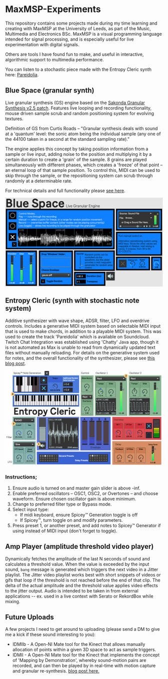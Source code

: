 # MaxMSP-Experiments
This repository contains some projects made during my time learning and creating with MaxMSP at the University of Leeds, as part of the Music, Multimedia and Electronics BSc. MaxMSP is a visual programming language intended for signal processing, and is especially useful for live experimentation with digital signals. 

Others are tools I have found fun to make, and useful in interactive, algorithmic support to multimedia performance. 

You can listen to a stochastic piece made with the Entropy Cleric synth here: [Pareidolia](https://soundcloud.com/0x0c/pareidolia).

  ## Blue Space (granular synth)
Live granular synthesis (GS) engine based on the [Sakonda Granular Synthesis v2.5 patch](http://formantbros.jp/sako/download.html). Features live looping and recording functionality, mouse driven sample scrub and random positioning system for evolving textures.

Definition of GS from Curtis Roads – "Granular synthesis deals with sound at a 'quantum' level: the sonic atom being the individual sample (any one of the 44100 taken in a second at the standard sampling rate)."

The engine applies this concept by taking position information from a sample or live input, adding noise to the position and multiplying it by a certain duration to create a 'grain' of the sample. 8 grains are played simultaneously with different phases, which creates a 'freeze' of that point – an eternal loop of that sample position. To control this, MIDI can be used to skip through the sample, or the repositioning system can scrub through randomly at a determinable rate.

For technical details and full functionality please [see here](https://helioslyons.com/posts/blue-space/). 

![alt text](https://raw.githubusercontent.com/haelyons/Website-Content/master/BLUE%20SPACE.png)

  ## Entropy Cleric (synth with stochastic note system)
Additive synthesizer with wave shape, ADSR, filter, LFO and overdrive controls. Includes a generative MIDI system based on selectable MIDI input that is used to make chords, in addition to a playable MIDI system. This was used to create the track 'Pareidolia' which is available on Soundcloud. Twitch Chat Integration was established using 'Chatty' Java app, though it is not automated as Max is unable to read from dynamically updated text files without manually reloading. For details on the generative system used for notes, and the overall functionality of the synthesizer, please see [this blog post](https://helioslyons.com/posts/entropy-cleric/).

![alt text](https://github.com/haelyons/Website-Content/blob/master/ENTROPY%20CLERIC%202.png)

  ### Instructions;
1. Ensure audio is turned on and master gain slider is above -inf.
2. Enable preferred oscillators – OSC1, OSC2, or Overtones –  and choose waveform. Ensure chosen oscillator gain is above minimum.
3. Change to preferred filter type or Bypass mode. 
4. Select input type:
     * If midi keyboard, ensure Spicey™ Generation toggle is off
     * If Spicey™, turn toggle on and modify parameters. 
5. Press preset 1, or another preset, and add notes to Spicey™ Generator if using instead of MIDI input (don't forget to toggle).

## Amp Player (amplitude threshold video player)
Dynamically fetches the amplitude of the last N seconds of sound and calculates a threshold value. When the value is exceeded by the input sound, `bang` message is generated which triggers the next video in a Jitter playlist. The Jitter video playlist works best with short snippets of videos or gifs that loop if the threshold is not reached before the end of that clip. The delta of the actual amplitude and the threshold value applies video effects to the jitter output. Audio is intended to be taken in from external applications -- ex. used in a live context with Serato or RekordBox while mixing.

## Future Uploads
A few projects I need to get around to uploading (please send a DM to give me a kick if these sound interesting to you):
- IDMIIb - A Open-NI Mate tool for the Kinect that allows manually allocation of points within a given 3D space to act as sample triggers. 
- IDMII - A Open-NI Mate tool for the Kinect that implements the concept of 'Mapping by Demonstration', whereby sound-motion pairs are recorded, and can then be played by in real-time with motion capture and granular re-synthesis. [blog post here.](https://helioslyons.com/posts/idm-2/)
